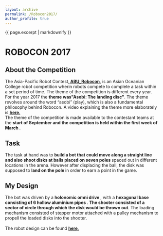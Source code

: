 ```yaml
---
layout: archive
permalink: /Robocon2017/
author_profile: true
---
```


{{ page.excerpt | markdownify }}


# ROBOCON 2017

## About the Competition
The Asia-Pacific Robot Contest,<a href="http://aburobocon.net/"><b> ABU_Robocon</b></a>, is an Asian Oceanian College robot competition wherin robots compete to complete a task within a set period of time. The theme of the competition is different every year. For the year 2017 the <b> theme was"Asobi: The landing disc"</b>. The theme revolves around the word “asobi” (play), which is also a fundamental philosophy behind Robocon. A video explaining the theme more elaborately is <a href="https://www.youtube.com/watch?v=boUMyBLQ_O0"><b>here</b>.</a>  
The theme of the competition is made available to the contestant teams at the <b> start of September and the competition is held within the first week of March </b>.

## Task
The task at hand was to  <b>build a bot that could move along a straight line and also shoot disks at balls placed on seven poles </b> spaced out in different locations in the arena. However after displacing the ball, the disk was supposed to  <b>land on the pole  </b>in order to earn a point in the game.

## My Design
The bot was driven by a  <b>holonomic omni drive </b>, with a  <b>hexagonal base consisting of 6 hollow aluminium pipes </b>. <b>The shooter consisted of a sector of circle through which the disk would be thrown out</b>. The loading mechanism consisted of stepper motor attached with a pulley mechanism to propell the loaded disks into the shooter.  
<br>
 The robot design can be found <a href="#"><b>here</b>.</a>